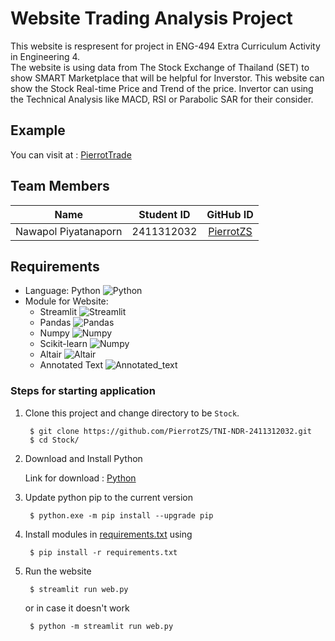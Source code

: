# Website Trading Analysis Project
This website is respresent for project in ENG-494 Extra Curriculum Activity in Engineering 4.
<br>
The website is using data from The Stock Exchange of Thailand (SET) to show SMART Marketplace that will be helpful for Inverstor. This website can show the Stock Real-time Price and Trend of the price. 
Invertor can using the Technical Analysis like MACD, RSI or Parabolic SAR for their consider.

## Example
You can visit at : [PierrotTrade](https://pierrotstock.streamlit.app/)

## Team Members
| Name       |      Student ID   |     GitHub ID     |
|------------|------------------|:-----------------:|
| Nawapol Piyatanaporn     |    2411312032   |      [PierrotZS](https://github.com/PierrotZS)      |

## Requirements
* Language: Python ![Python](https://img.shields.io/badge/Python-3.13.3-blue?logo=python&logoColor=white)
* Module for Website:
    * Streamlit ![Streamlit](https://img.shields.io/pypi/v/streamlit.svg?logo=streamlit&logoColor=white&label=Streamlit)
    * Pandas    ![Pandas](https://img.shields.io/pypi/v/pandas.svg?logo=pandas&logoColor=white&label=Pandas)
    * Numpy     ![Numpy](https://img.shields.io/pypi/v/numpy.svg?logo=numpy&logoColor=white&label=Numpy)
    * Scikit-learn     ![Numpy](https://img.shields.io/pypi/v/scikit-learn.svg?logo=scikit-learn&logoColor=white&label=Scikit-learn)
    * Altair     ![Altair](https://img.shields.io/pypi/v/altair.svg?logo=altair&logoColor=white&label=Altair)
    * Annotated Text     ![Annotated_text](https://img.shields.io/pypi/v/annotated_text.svg?logo=annotated_text&logoColor=white&label=Annotated_Text)

### Steps for starting application
1. Clone this project and change directory to be `Stock`.
       
        $ git clone https://github.com/PierrotZS/TNI-NDR-2411312032.git
        $ cd Stock/

2. Download and Install Python

    Link for download : [Python](https://www.python.org/downloads/)

3. Update python pip to the current version

        $ python.exe -m pip install --upgrade pip

4. Install modules in [requirements.txt](requirements.txt) using 
  
        $ pip install -r requirements.txt

5. Run the website

        $ streamlit run web.py

    or in case it doesn't work

        $ python -m streamlit run web.py



